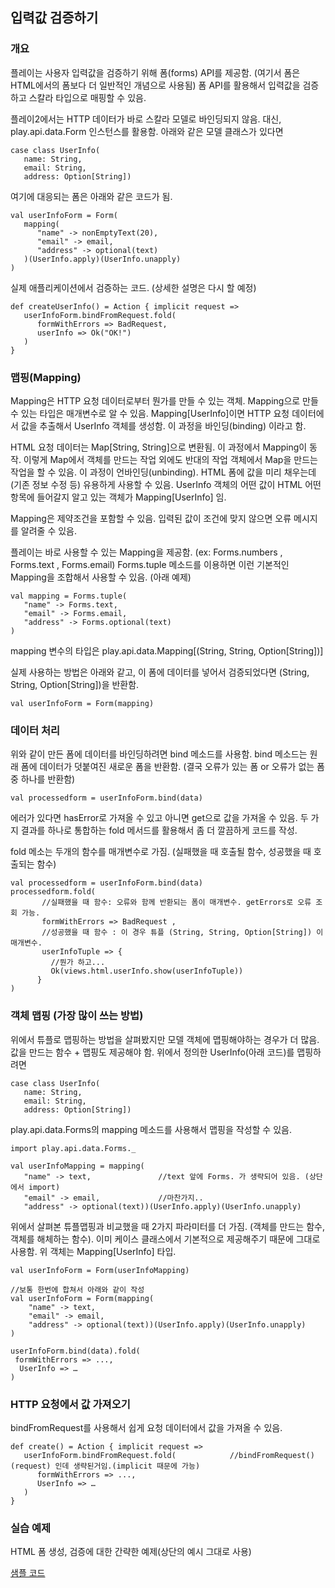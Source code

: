 ## 입력값 검증하기
### 개요
플레이는 사용자 입력값을 검증하기 위해 폼(forms) API를 제공함. (여기서 폼은 HTML에서의 폼보다 더 일반적인 개념으로 사용됨) 폼 API를 활용해서 입력값을 검증하고 스칼라 타입으로 매핑할 수 있음.

플레이2에서는 HTTP 데이터가 바로 스칼라 모델로 바인딩되지 않음. 대신, play.api.data.Form 인스턴스를 활용함. 아래와 같은 모델 클래스가 있다면 

````
case class UserInfo(
   name: String,
   email: String,
   address: Option[String])
````

여기에 대응되는 폼은 아래와 같은 코드가 됨.

````
val userInfoForm = Form(
   mapping(
      "name" -> nonEmptyText(20),
      "email" -> email,
      "address" -> optional(text)
   )(UserInfo.apply)(UserInfo.unapply)
)
````

실제 애플리케이션에서 검증하는 코드. (상세한 설명은 다시 할 예정)

````
def createUserInfo() = Action { implicit request =>
   userInfoForm.bindFromRequest.fold(
      formWithErrors => BadRequest,
      userInfo => Ok("OK!")
   )
}
````
### 맵핑(Mapping)
Mapping은 HTTP 요청 데이터로부터 뭔가를 만들 수 있는 객체. Mapping으로 만들 수 있는 타입은 매개변수로 알 수 있음. Mapping[UserInfo]이면 HTTP 요청 데이터에서 값을 추출해서 UserInfo 객체를 생성함. 이 과정을 바인딩(binding) 이라고 함. 

HTML 요청 데이터는 Map[String, String]으로 변환됨. 이 과정에서 Mapping이 동작. 이렇게 Map에서 객체를 만드는 작업 외에도 반대의 작업 객체에서 Map을 만드는 작업을 할 수 있음. 이 과정이 언바인딩(unbinding). HTML 폼에 값을 미리 채우는데(기존 정보 수정 등) 유용하게 사용할 수 있음. UserInfo 객체의 어떤 값이 HTML 어떤 항목에 들어갈지 알고 있는 객체가 Mapping[UserInfo] 임.

Mapping은 제약조건을 포함할 수 있음. 입력된 값이 조건에 맞지 않으면 오류 메시지를 알려줄 수 있음.

플레이는 바로 사용할 수 있는 Mapping을 제공함. (ex: Forms.numbers , Forms.text , Forms.email) 
Forms.tuple 메소드를 이용하면 이런 기본적인 Mapping을 조합해서 사용할 수 있음. (아래 예제)

````
val mapping = Forms.tuple(
   "name" -> Forms.text,
   "email" -> Forms.email,
   "address" -> Forms.optional(text)
)
````
mapping 변수의 타입은 play.api.data.Mapping[(String, String, Option[String])]

실제 사용하는 방법은 아래와 같고, 이 폼에 데이터를 넣어서 검증되었다면 (String, String, Option[String])을 반환함.

`val userInfoForm = Form(mapping)`

### 데이터 처리
위와 같이 만든 폼에 데이터를 바인딩하려면 bind 메소드를 사용함. bind 메소드는 원래 폼에 데이터가 덧붙여진 새로운 폼을 반환함. (결국 오류가 있는 폼 or 오류가 없는 폼 중 하나를 반환함)

`val processedform = userInfoForm.bind(data)`

에러가 있다면 hasError로 가져올 수 있고 아니면 get으로 값을 가져올 수 있음. 두 가지 결과를 하나로 통합하는 fold 메서드를 활용해서 좀 더 깔끔하게 코드를 작성.

fold 메소는 두개의 함수를 매개변수로 가짐. (실패했을 때 호출될 함수, 성공했을 때 호출되는 함수)

````
val processedform = userInfoForm.bind(data)
processedform.fold(
       //실패했을 때 함수: 오류와 함께 반환되는 폼이 매개변수. getErrors로 오류 조회 가능.
       formWithErrors => BadRequest , 
       //성공했을 때 함수 : 이 경우 튜플 (String, String, Option[String]) 이 매개변수.
       userInfoTuple => {
         //뭔가 하고...
         Ok(views.html.userInfo.show(userInfoTuple))
      }
)
````

### 객체 맵핑 (가장 많이 쓰는 방법)
위에서 튜플로 맵핑하는 방법을 살펴봤지만 모델 객체에 맵핑해야하는 경우가 더 많음. 
값을 만드는 함수 + 맵핑도 제공해야 함. 위에서 정의한 UserInfo(아래 코드)를 맵핑하려면 

````
case class UserInfo(
   name: String,
   email: String,
   address: Option[String])
````
play.api.data.Forms의 mapping 메소드를 사용해서 맵핑을 작성할 수 있음.

````
import play.api.data.Forms._

val userInfoMapping = mapping(
   "name" -> text,               //text 앞에 Forms. 가 생략되어 있음. (상단에서 import)
   "email" -> email,             //마찬가지..
   "address" -> optional(text))(UserInfo.apply)(UserInfo.unapply)
````
위에서 살펴본 튜플맵핑과 비교했을 때 2가지 파라미터를 더 가짐. (객체를 만드는 함수, 객체를 해체하는 함수). 이미 케이스 클래스에서 기본적으로 제공해주기 때문에 그대로 사용함. 위 객체는 Mapping[UserInfo] 타입.

````
val userInfoForm = Form(userInfoMapping)

//보통 한번에 합쳐서 아래와 같이 작성
val userInfoForm = Form(mapping(
    "name" -> text,               
    "email" -> email,             
    "address" -> optional(text))(UserInfo.apply)(UserInfo.unapply)
)

````



````
userInfoForm.bind(data).fold(
 formWithErrors => ...,
  UserInfo => …
)
````

### HTTP 요청에서 값 가져오기
bindFromRequest를 사용해서 쉽게 요청 데이터에서 값을 가져올 수 있음.
````
def create() = Action { implicit request =>     	
   userInfoForm.bindFromRequest.fold(            //bindFromRequest()(request) 인데 생략된거임.(implicit 때문에 가능)
      formWithErrors => ...,
      UserInfo => …
   )
}
````
### 실습 예제
HTML 폼 생성, 검증에 대한 간략한 예제(상단의 예시 그대로 사용)

[샘플 코드](https://github.com/kpug/playforscala/tree/master/example/formValidation)
